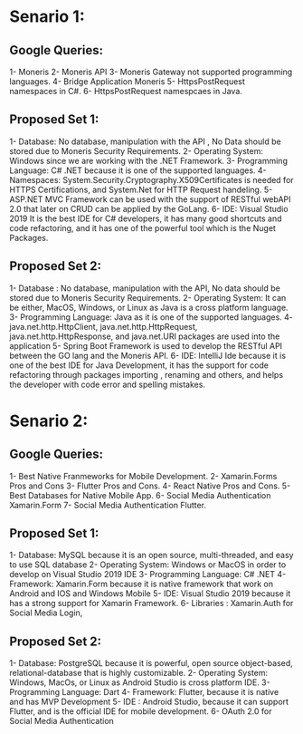 
# Senario 1:

## Google Queries:

1- Moneris
2- Moneris API
3- Moneris Gateway not supported programming languages.
4- Bridge Application Moneris
5- HttpsPostRequest namespaces in C#.
6- HttpsPostRequest namespcaes in Java.

## Proposed Set 1:

1- Database: No database, manipulation with the API , No Data should be stored due to Moneris Security Requirements.
2- Operating System: Windows since we are working with the .NET Framework.
3- Programming Language: C# .NET because it is one of the supported languages.
4- Namespaces: System.Security.Cryptography.X509Certificates is needed for HTTPS Certifications, and System.Net for HTTP Request handeling.
5- ASP.NET MVC Framework can be used with the support of RESTful webAPI 2.0 that later on CRUD can be applied by the GoLang.
6- IDE: Visual Studio 2019 It is the best IDE for C# developers, it has many good shortcuts and code refactoring, and it has one of the powerful tool which is the Nuget Packages.

## Proposed Set 2:

1- Database : No database, manipulation with the API, No data should be stored due to Moneris Security Requirements.
2- Operating System: It can be either, MacOS, Windows, or Linux as Java is a cross platform language.
3- Programming Language: Java as it is one of the supported languages.
4- java.net.http.HttpClient, java.net.http.HttpRequest, java.net.http.HttpResponse, and java.net.URI packages are used into the application
5- Spring Boot Framework is used to develop the RESTful API between the GO lang and the Moneris API. 
6- IDE: IntelliJ Ide because it is one of the best IDE for Java Development, it has the support for code refactoring through packages importing , renaming and others, and helps the developer with code error and spelling mistakes.


# Senario 2:

## Google Queries:

1- Best Native Franmeworks for Mobile Development. 
2- Xamarin.Forms Pros and Cons
3- Flutter Pros and Cons.
4- React Native Pros and Cons.
5- Best Databases for Native Mobile App.
6- Social Media Authentication Xamarin.Form
7- Social Media Authentication Flutter.


## Proposed Set 1:

1- Database: MySQL because it is an open source, multi-threaded, and easy to use SQL database
2- Operating System: Windows or MacOS in order to develop on Visual Studio 2019 IDE
3- Programming Language: C# .NET
4- Framework: Xamarin.Form because it is native framework that work on Android and IOS and Windows Mobile
5- IDE: Visual Studio 2019 because it has a strong support for Xamarin Framework.
6- Libraries : Xamarin.Auth for Social Media Login, 

## Proposed Set 2:

1- Database: PostgreSQL because it is powerful, open source object-based, relational-database that is highly customizable.
2- Operating System: Windows, MacOs, or Linux as Android Studio is cross platform IDE.
3- Programming Language: Dart
4- Framework: Flutter, because it is native and has MVP Development
5- IDE : Android Studio, because it can support Flutter, and is the official IDE for mobile development.
6- OAuth 2.0 for Social Media Authentication 

